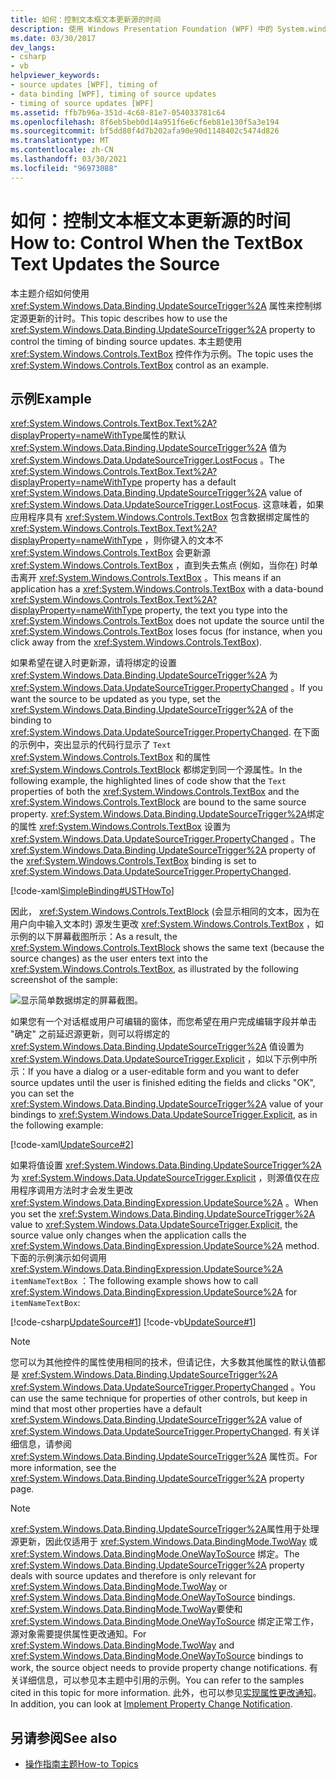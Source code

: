 ```yaml
---
title: 如何：控制文本框文本更新源的时间
description: 使用 Windows Presentation Foundation (WPF) 中的 System.windows.data.binding.updatesourcetrigger 属性控制绑定源更新的时间。
ms.date: 03/30/2017
dev_langs:
- csharp
- vb
helpviewer_keywords:
- source updates [WPF], timing of
- data binding [WPF], timing of source updates
- timing of source updates [WPF]
ms.assetid: ffb7b96a-351d-4c68-81e7-054033781c64
ms.openlocfilehash: 8f6eb5beb0d14a951f6e6cf6eb81e130f5a3e194
ms.sourcegitcommit: bf5dd80f4d7b202afa90e90d1148402c5474d826
ms.translationtype: MT
ms.contentlocale: zh-CN
ms.lasthandoff: 03/30/2021
ms.locfileid: "96973088"
---
```

# <a name="how-to-control-when-the-textbox-text-updates-the-source"></a><span data-ttu-id="6cff4-103">如何：控制文本框文本更新源的时间</span><span class="sxs-lookup"><span data-stu-id="6cff4-103">How to: Control When the TextBox Text Updates the Source</span></span>
<span data-ttu-id="6cff4-104">本主题介绍如何使用 <xref:System.Windows.Data.Binding.UpdateSourceTrigger%2A> 属性来控制绑定源更新的计时。</span><span class="sxs-lookup"><span data-stu-id="6cff4-104">This topic describes how to use the <xref:System.Windows.Data.Binding.UpdateSourceTrigger%2A> property to control the timing of binding source updates.</span></span> <span data-ttu-id="6cff4-105">本主题使用 <xref:System.Windows.Controls.TextBox> 控件作为示例。</span><span class="sxs-lookup"><span data-stu-id="6cff4-105">The topic uses the <xref:System.Windows.Controls.TextBox> control as an example.</span></span>

## <a name="example"></a><span data-ttu-id="6cff4-106">示例</span><span class="sxs-lookup"><span data-stu-id="6cff4-106">Example</span></span>
 <span data-ttu-id="6cff4-107"><xref:System.Windows.Controls.TextBox.Text%2A?displayProperty=nameWithType>属性的默认 <xref:System.Windows.Data.Binding.UpdateSourceTrigger%2A> 值为 <xref:System.Windows.Data.UpdateSourceTrigger.LostFocus> 。</span><span class="sxs-lookup"><span data-stu-id="6cff4-107">The <xref:System.Windows.Controls.TextBox.Text%2A?displayProperty=nameWithType> property has a default <xref:System.Windows.Data.Binding.UpdateSourceTrigger%2A> value of <xref:System.Windows.Data.UpdateSourceTrigger.LostFocus>.</span></span> <span data-ttu-id="6cff4-108">这意味着，如果应用程序具有 <xref:System.Windows.Controls.TextBox> 包含数据绑定属性的 <xref:System.Windows.Controls.TextBox.Text%2A?displayProperty=nameWithType> ，则你键入的文本不 <xref:System.Windows.Controls.TextBox> 会更新源 <xref:System.Windows.Controls.TextBox> ，直到失去焦点 (例如，当你在) 时单击离开 <xref:System.Windows.Controls.TextBox> 。</span><span class="sxs-lookup"><span data-stu-id="6cff4-108">This means if an application has a <xref:System.Windows.Controls.TextBox> with a data-bound <xref:System.Windows.Controls.TextBox.Text%2A?displayProperty=nameWithType> property, the text you type into the <xref:System.Windows.Controls.TextBox> does not update the source until the <xref:System.Windows.Controls.TextBox> loses focus (for instance, when you click away from the <xref:System.Windows.Controls.TextBox>).</span></span>

 <span data-ttu-id="6cff4-109">如果希望在键入时更新源，请将绑定的设置 <xref:System.Windows.Data.Binding.UpdateSourceTrigger%2A> 为 <xref:System.Windows.Data.UpdateSourceTrigger.PropertyChanged> 。</span><span class="sxs-lookup"><span data-stu-id="6cff4-109">If you want the source to be updated as you type, set the <xref:System.Windows.Data.Binding.UpdateSourceTrigger%2A> of the binding to <xref:System.Windows.Data.UpdateSourceTrigger.PropertyChanged>.</span></span> <span data-ttu-id="6cff4-110">在下面的示例中，突出显示的代码行显示了 `Text` <xref:System.Windows.Controls.TextBox> 和的属性 <xref:System.Windows.Controls.TextBlock> 都绑定到同一个源属性。</span><span class="sxs-lookup"><span data-stu-id="6cff4-110">In the following example, the highlighted lines of code show that the `Text` properties of both the <xref:System.Windows.Controls.TextBox> and the <xref:System.Windows.Controls.TextBlock> are bound to the same source property.</span></span> <span data-ttu-id="6cff4-111"><xref:System.Windows.Data.Binding.UpdateSourceTrigger%2A>绑定的属性 <xref:System.Windows.Controls.TextBox> 设置为 <xref:System.Windows.Data.UpdateSourceTrigger.PropertyChanged> 。</span><span class="sxs-lookup"><span data-stu-id="6cff4-111">The <xref:System.Windows.Data.Binding.UpdateSourceTrigger%2A> property of the <xref:System.Windows.Controls.TextBox> binding is set to <xref:System.Windows.Data.UpdateSourceTrigger.PropertyChanged>.</span></span>

 [!code-xaml[SimpleBinding#USTHowTo](~/samples/snippets/visualbasic/VS_Snippets_Wpf/SimpleBinding/VisualBasic/Page1.xaml?highlight=33-39,41-42)]

 <span data-ttu-id="6cff4-112">因此， <xref:System.Windows.Controls.TextBlock> (会显示相同的文本，因为在用户向中输入文本时) 源发生更改 <xref:System.Windows.Controls.TextBox> ，如示例的以下屏幕截图所示：</span><span class="sxs-lookup"><span data-stu-id="6cff4-112">As a result, the <xref:System.Windows.Controls.TextBlock> shows the same text (because the source changes) as the user enters text into the <xref:System.Windows.Controls.TextBox>, as illustrated by the following screenshot of the sample:</span></span>

 ![显示简单数据绑定的屏幕截图。](./media/how-to-control-when-the-textbox-text-updates-the-source/data-binding-simple-binding-sample.png)

 <span data-ttu-id="6cff4-114">如果您有一个对话框或用户可编辑的窗体，而您希望在用户完成编辑字段并单击 "确定" 之前延迟源更新，则可以将绑定的 <xref:System.Windows.Data.Binding.UpdateSourceTrigger%2A> 值设置为 <xref:System.Windows.Data.UpdateSourceTrigger.Explicit> ，如以下示例中所示：</span><span class="sxs-lookup"><span data-stu-id="6cff4-114">If you have a dialog or a user-editable form and you want to defer source updates until the user is finished editing the fields and clicks "OK", you can set the <xref:System.Windows.Data.Binding.UpdateSourceTrigger%2A> value of your bindings to <xref:System.Windows.Data.UpdateSourceTrigger.Explicit>, as in the following example:</span></span>

 [!code-xaml[UpdateSource#2](~/samples/snippets/csharp/VS_Snippets_Wpf/UpdateSource/CSharp/Window1.xaml#2)]

 <span data-ttu-id="6cff4-115">如果将值设置 <xref:System.Windows.Data.Binding.UpdateSourceTrigger%2A> 为 <xref:System.Windows.Data.UpdateSourceTrigger.Explicit> ，则源值仅在应用程序调用方法时才会发生更改 <xref:System.Windows.Data.BindingExpression.UpdateSource%2A> 。</span><span class="sxs-lookup"><span data-stu-id="6cff4-115">When you set the <xref:System.Windows.Data.Binding.UpdateSourceTrigger%2A> value to <xref:System.Windows.Data.UpdateSourceTrigger.Explicit>, the source value only changes when the application calls the <xref:System.Windows.Data.BindingExpression.UpdateSource%2A> method.</span></span> <span data-ttu-id="6cff4-116">下面的示例演示如何调用 <xref:System.Windows.Data.BindingExpression.UpdateSource%2A> `itemNameTextBox` ：</span><span class="sxs-lookup"><span data-stu-id="6cff4-116">The following example shows how to call <xref:System.Windows.Data.BindingExpression.UpdateSource%2A> for `itemNameTextBox`:</span></span>

 [!code-csharp[UpdateSource#1](~/samples/snippets/csharp/VS_Snippets_Wpf/UpdateSource/CSharp/Window1.xaml.cs#1)]
 [!code-vb[UpdateSource#1](~/samples/snippets/visualbasic/VS_Snippets_Wpf/UpdateSource/VisualBasic/Window1.xaml.vb#1)]

> [!NOTE]
> <span data-ttu-id="6cff4-117">您可以为其他控件的属性使用相同的技术，但请记住，大多数其他属性的默认值都是 <xref:System.Windows.Data.Binding.UpdateSourceTrigger%2A> <xref:System.Windows.Data.UpdateSourceTrigger.PropertyChanged> 。</span><span class="sxs-lookup"><span data-stu-id="6cff4-117">You can use the same technique for properties of other controls, but keep in mind that most other properties have a default <xref:System.Windows.Data.Binding.UpdateSourceTrigger%2A> value of <xref:System.Windows.Data.UpdateSourceTrigger.PropertyChanged>.</span></span> <span data-ttu-id="6cff4-118">有关详细信息，请参阅 <xref:System.Windows.Data.Binding.UpdateSourceTrigger%2A> 属性页。</span><span class="sxs-lookup"><span data-stu-id="6cff4-118">For more information, see the <xref:System.Windows.Data.Binding.UpdateSourceTrigger%2A> property page.</span></span>

> [!NOTE]
> <span data-ttu-id="6cff4-119"><xref:System.Windows.Data.Binding.UpdateSourceTrigger%2A>属性用于处理源更新，因此仅适用于 <xref:System.Windows.Data.BindingMode.TwoWay> 或 <xref:System.Windows.Data.BindingMode.OneWayToSource> 绑定。</span><span class="sxs-lookup"><span data-stu-id="6cff4-119">The <xref:System.Windows.Data.Binding.UpdateSourceTrigger%2A> property deals with source updates and therefore is only relevant for <xref:System.Windows.Data.BindingMode.TwoWay> or <xref:System.Windows.Data.BindingMode.OneWayToSource> bindings.</span></span> <span data-ttu-id="6cff4-120"><xref:System.Windows.Data.BindingMode.TwoWay>要使和 <xref:System.Windows.Data.BindingMode.OneWayToSource> 绑定正常工作，源对象需要提供属性更改通知。</span><span class="sxs-lookup"><span data-stu-id="6cff4-120">For <xref:System.Windows.Data.BindingMode.TwoWay> and <xref:System.Windows.Data.BindingMode.OneWayToSource> bindings to work, the source object needs to provide property change notifications.</span></span> <span data-ttu-id="6cff4-121">有关详细信息，可以参见本主题中引用的示例。</span><span class="sxs-lookup"><span data-stu-id="6cff4-121">You can refer to the samples cited in this topic for more information.</span></span> <span data-ttu-id="6cff4-122">此外，也可以参见[实现属性更改通知](how-to-implement-property-change-notification.md)。</span><span class="sxs-lookup"><span data-stu-id="6cff4-122">In addition, you can look at [Implement Property Change Notification](how-to-implement-property-change-notification.md).</span></span>

## <a name="see-also"></a><span data-ttu-id="6cff4-123">另请参阅</span><span class="sxs-lookup"><span data-stu-id="6cff4-123">See also</span></span>

- [<span data-ttu-id="6cff4-124">操作指南主题</span><span class="sxs-lookup"><span data-stu-id="6cff4-124">How-to Topics</span></span>](data-binding-how-to-topics.md)
